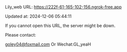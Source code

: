 Lily_web URL: https://222f-61-165-102-156.ngrok-free.app

Updated at: 2024-12-06 05:44:11

If you cannot open this URL, the server might be down.

Please contact: 

goley04@foxmail.com Or Wechat:GL_yeaH